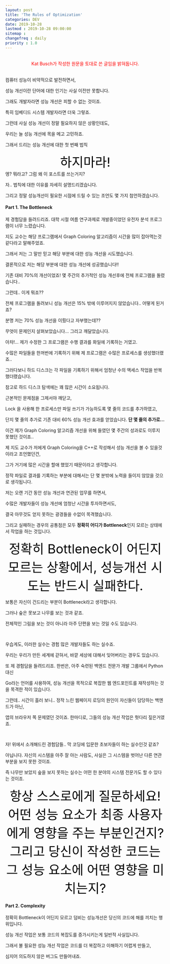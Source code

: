 ```yaml
---
layout: post
title: 'The Rules of Optimization'
categories: DEV
date: 2019-10-28
lastmod : 2019-10-28 09:00:00
sitemap :
changefreq : daily
priority : 1.0
---
```


<br>

<center><span style="color:red">Kat Busch가 작성한 원문을 토대로 쓴 글임을 밝혀둡니다.</span></center>
<br>

 컴퓨터 성능이 비약적으로 발전하면서, 

성능 개선이란 단어에 대한 인기는 사실 이전만 못합니다. 

그래도 개발자라면 성능 개선은 피할 수 없는 것이죠. 

특히 임베디드 시스템 개발자라면 더욱 그렇죠. 

그런데 사실 성능 개선이 정말 필요하지 않은 상황인데도, 

우리는 늘 성능 개선에 목을 메고 고민하죠. 



그래서 드리는 성능 개선에 대한 첫 번째 법칙

<center><span style="color:black;font-size:40px">하지마라!</span></center>
엥? 뭐라고? 그럼 왜 이 포스트를 쓰는거지?

자.. 법칙에 대한 이유를 자세히 설명드리겠습니다. 

그리고 정말 성능개선이 필요한 시점에 드릴 수 있는 조언도 몇 가지 첨언하겠습니다. 



#### Part 1. The Bottleneck

제 경험담을 들려드리죠.  대학 시절 여름 연구과제로 개발중이었던 유전자 분석 프로그램이 너무 느렸습니다. 

지도 교수는 해당 프로그램에서 Graph Coloring 알고리즘이 시간을 많이 잡아먹는것 같다라고 말해주었죠. 

그래서 저는 그 말만 믿고 해당 부분에 대한 성능 개선을 시도했습니다. 



결론적으로 저는 해당 부분에 대한 성능 개선에 성공했습니다!! 

기존 대비 70%의 개선이었죠! 몇 주간의 추가적인 성능 개선후에 전체 프로그램을 돌렸습니다.. 

그런데.. 이게 뭐죠??

전체 프로그램을 돌려보니 성능 개선은 15% 밖에 이루어지지 않았습니다.. 어떻게 된거죠? 

분명 저는 70% 성능 개선을 이뤘다고 자부했는데??  

무엇이 문제인지 살펴보았습니다... 그리고 깨달았습니다. 

아차!... 제가 수정한 그 프로그램은 수행 결과를 화일에 기록하는 거였고. 

수많은 파일들을 한꺼번에 기록하기 위해 제 프로그램은 수많은 프로세스를 생성했더랬죠.. 

그러다보니 하드 디스크는 각 파일을 기록하기 위해서 엄청난 수의 액세스 작업을 반복했더랬습니다. 

참고로 하드 디스크 탐색에는 꽤 많은 시간이 소요됩니다. 



근본적인 문제점을 그제서야 깨닫고, 

Lock 을 사용해 한 프로세스만 파일 쓰기가 가능하도록 몇 줄의 코드를 추가하였고, 

단지 몇 줄의 추가로 기존 대비 60% 성능 개선 효과를 얻었습니다. **단 몇 줄의 추가로...** 

이건 제가 Graph Coloring 알고리즘 개선을 위해 들였던 몇 주간의 성과로도 이루지 못했던 것이죠.. 

제 지도 교수가 저에게 Graph Coloring을 C++로 작성해서 성능 개선을 볼 수 있을것이라고 조언했던건, 

그가 거기에 많은 시간을 할애 했었기 때문이라고 생각합니다. 

정작 파일로 결과를 기록하는 부분에 대해서는 단 몇 분밖에 노력을 들이지 않았을 것으로 생각됩니다. 



저는 오랜 기간 동안 성능 개선과 연관된 업무를 하면서, 

수많은 개발자들이 성능 개선에 엄청난 시간을 투자하면서도, 

결국 아무것도 얻지 못하는 광경들을 수없이 목격했습니다. 

그리고 실패하는 경우의 공통점은 모두 **정확히 어디가 Bottleneck**인지 모르는 상태에서 작업을 하는 것입니다. 



<center><span style="color:black;font-size:40px">정확히 Bottleneck이 어딘지 모르는 상황에서, 성능개선 시도는 반드시 실패한다.</span></center>


보통은 자신이 건드리는 부분이 Bottleneck라고 생각합니다. 

그러나 숲은 못보고 나무를 보는 것과 같죠. 

전체적인 그림을 보는 것이 아니라 아주 단편을 보는 것일 수도 있습니다. 

<br>

우습게도, 이러한 실수는 경험 많은 개발자들도 하는 실수죠. 

우리는 우리가 만든 세계에 갇혀서, 바깥 세상에 대해서 잊어버리는 경우도 있습니다. 

또 제 경험담을 들려드리죠. 한번은, 아주 숙련된 백엔드 전문가 개발 그룹에서 Python 대신 

Go라는 언어를 사용하여, 성능 개선을 목적으로 복잡한 웹 엔드포인트를 재작성하는 것을 목격한 적이 있습니다. 

그런데.. 시간이 흘러 보니.. 정작 느린 웹페이지 로딩의 원인이 자신들이 담당하는 백엔드가 아닌, 

앱의 브라우저 쪽 문제였던 것이죠. 한마디로, 그들의 성능 개선 작업은 헛다리 짚은거였죠. 

<br>

자! 위에서 소개해드린 경험담들.. 막 코딩에 입문한 초보자들이 하는 실수인것 같죠? 

아닙니다. 자신의 시스템을 아주 잘 아는 사람도, 사실은 그 시스템을 벗어난 다른 연관 부분을 보지 못한 것이죠. 

즉 나무만 보았지 숲을 보지 못하는 실수는 어떤 한 분야의 시스템 전문가도 할 수 있다는 것이죠. 



<center><span style="color:black;font-size:40px">항상 스스로에게 질문하세요! 어떤 성능 요소가 최종 사용자에게 영향을 주는 부분인건지? 그리고 당신이 작성한 코드는 그 성능 요소에 어떤 영향을 미치는지?</span></center>


#### Part 2. Complexity

정확히 Bottleneck이 어딘지 모르고 덤비는 성능개선은 당신의 코드에 해를 끼치는 행위입니다. 

성능 개선 작업은 보통 코드의 복잡도를 증가시키는게 일반적 사실입니다. 

그래서 불 필요한 성능 개선 작업은 코드를 더 복잡하고 이해하기 어렵게 만들고, 

심지어 의도하지 않은 버그도 만들어내죠. 